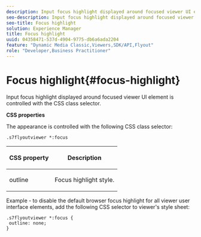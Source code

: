 ```yaml
---
description: Input focus highlight displayed around focused viewer UI element is controlled with the CSS class selector.
seo-description: Input focus highlight displayed around focused viewer UI element is controlled with the CSS class selector.
seo-title: Focus highlight
solution: Experience Manager
title: Focus highlight
uuid: 04358471-537d-4904-9775-db6a6ada2204
feature: "Dynamic Media Classic,Viewers,SDK/API,Flyout"
role: "Developer,Business Practitioner"
---
```


# Focus highlight{#focus-highlight}

Input focus highlight displayed around focused viewer UI element is controlled with the CSS class selector.

<!--<a id="section_061E550C1C1D4DB2BD663A898895B38C"></a>-->

**CSS properties**

The appearance is controlled with the following CSS class selector:

```
.s7flyoutviewer *:focus
```

<table id="table_94EE3F5BBE4547C0B4943471CEE7EDE4"> 
 <thead> 
  <tr> 
   <th colname="col1" class="entry"> <p> CSS property </p> </th> 
   <th colname="col2" class="entry"> <p>Description </p> </th> 
  </tr> 
 </thead>
 <tbody> 
  <tr> 
   <td colname="col1"> <p> <span class="codeph"> outline </span> </p> </td> 
   <td colname="col2"> <p>Focus highlight style. </p> </td> 
  </tr> 
 </tbody> 
</table>

Example - to disable the default browser focus highlight for all viewer user interface elements, add the following CSS selector to viewer's style sheet:

```
.s7flyoutviewer *:focus { 
 outline: none; 
}
```


